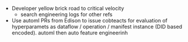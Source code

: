 - Developer yellow brick road to critical velocity
  - search engineering logs for other refs
- Use automl PRs from Edison to issue cobteacts for evaluation of hyperparamets as dataflow / operation / manifest instance (DID based encoded). automl then auto feature engineerinh 